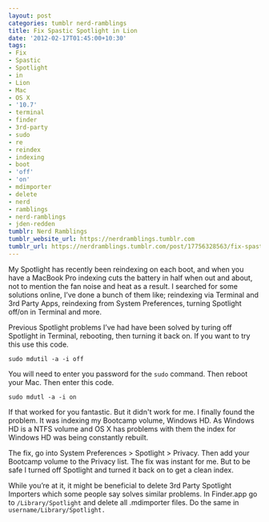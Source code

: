 ```yaml
---
layout: post
categories: tumblr nerd-ramblings
title: Fix Spastic Spotlight in Lion
date: '2012-02-17T01:45:00+10:30'
tags:
- Fix
- Spastic
- Spotlight
- in
- Lion
- Mac
- OS X
- '10.7'
- terminal
- finder
- 3rd-party
- sudo
- re
- reindex
- indexing
- boot
- 'off'
- 'on'
- mdimporter
- delete
- nerd
- ramblings
- nerd-ramblings
- jden-redden
tumblr: Nerd Ramblings
tumblr_website_url: https://nerdramblings.tumblr.com
tumblr_url: https://nerdramblings.tumblr.com/post/17756328563/fix-spastic-spotlight-in-lion
---
```

My Spotlight has recently been reindexing on each boot, and when you have a MacBook Pro indexing cuts the battery in half when out and about, not to mention the fan noise and heat as a result. I searched for some solutions online, I’ve done a bunch of them like; reindexing via Terminal and 3rd Party Apps, reindexing from System Preferences, turning Spotlight off/on in Terminal and more.

Previous Spotlight problems I’ve had have been solved by turing off Spotlight in Terminal, rebooting, then turning it back on. If you want to try this use this code.

`sudo mdutil -a -i off`

You will need to enter you password for the `sudo` command. Then reboot your Mac. Then enter this code.

`sudo mdutl -a -i on `

If that worked for you fantastic. But it&nbsp;didn't&nbsp;work for me. I finally found the problem. It was indexing my Bootcamp volume, Windows HD. As Windows HD is a NTFS volume and OS X has problems with them the index for Windows HD was being&nbsp;constantly&nbsp;rebuilt.

The fix, go into System Preferences \> Spotlight \> Privacy. Then add your Bootcamp volume to the Privacy list. The fix was instant for me. But to be safe I turned off Spotlight and turned it back on to get a clean index.

While you’re at it, it might be&nbsp;beneficial&nbsp;to delete 3rd Party Spotlight Importers which some people say solves similar problems. In Finder.app go to `/Library/Spotlight` and delete all .mdimporter files. Do the same in `username/Library/Spotlight.`

